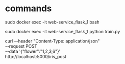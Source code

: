 # commands

sudo docker exec -it web-service_flask_1 bash

sudo docker exec -it web-service_flask_1 python train.py

curl --header "Content-Type: application/json" \
  --request POST \
  --data '{"flower":"1,2,3,6"}' \
  http://localhost:5000/iris_post
